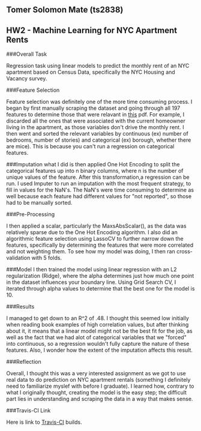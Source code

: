 ## Tomer Solomon Mate (ts2838)
## HW2 - Machine Learning for NYC Apartment Rents

###Overall Task

Regression task using linear models to predict the monthly rent of an NYC apartment based on Census Data, specifically the NYC Housing and Vacancy survey.


###Feature Selection

Feature selection was definitely one of the more time consuming process. I began by first manually scraping the dataset and going through all 197 features to determine those that were relavant in [this](https://www.census.gov/housing/nychvs/data/2014/vac_14_long.pdf) pdf. For example, I discarded all the ones that were associated with the current homeowner living in the apartment, as those variables don't drive the monthly rent. I then went and sorted the relevant variables by continuous (ex) number of bedrooms, number of stories) and categorical (ex) borough, whether there are mice). This is because you can't run a regression on categorical features.

###Imputation
what I did is then applied One Hot Encoding to split the categorical features up into n binary columns, where n is the number of unique values of the feature. After this transformation,a regression can be run. I used Imputer to run an imputation with the most frequent strategy, to fill in values for the NaN's. The NaN's were time consuming to determine as well because each feature had different values for "not reported", so those had to be manually sorted. 


###Pre-Processing

I then applied a scalar, particularly the MaxsAbsScalar(), as the data was relatively sparse due to the One Hot Encoding algorithm. I also did an algorithmic feature selection using LassoCV to further narrow down the features, specifically by determining the features that were more correlated and not weighting them. To see how my model was doing, I then ran cross-validation with 5 folds.

###Model
I then trained the model using linear regression with an L2 regularization (Ridge), where the alpha determines just how much one point in the dataset influences your boundary line. Using Grid Search CV, I iterated through alpha values to determine that the best one for the model is 10.

###Results

I managed to get down to an R^2 of .48. I thought this seemed low initially when reading book examples of high correlation values, but after thinking about it, it means that a linear model might not be the best fit for the job, as well as the fact that we had alot of categorical variables that we "forced" into continuous, so a regression wouldn't fully capture the nature of these features. Also, I wonder how the extent of the imputation affects this result.

###Reflection

Overall, I thought this was a very interested assignment as we got to use real data to do prediction on NYC apartment rentals (something I definitely need to familiarize myslef with before I graduate). I learned how, contrary to what I originally thought, creating the model is the easy step; the difficult part lies in understanding and scraping the data in a way that makes sense.


###Travis-CI Link

Here is link to [Travis-CI](https://travis-ci.com/AppliedMachineLearning/homework-ii-tomersolomon) builds.




